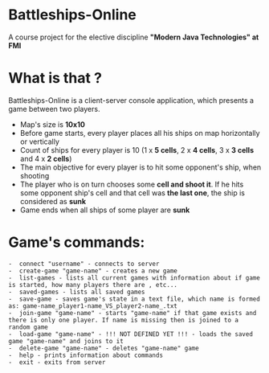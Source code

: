 # Battleships-Online
A course project for the elective discipline **"Modern Java Technologies" at FMI**

# What is that ?
Battleships-Online is a client-server console application, which presents a game between two players.
-  Map's size is **10x10** 
-  Before game starts, every player places all his ships on map horizontally or vertically
-  Count of ships for every player is 10 (1 x **5 cells**, 2 x **4 cells**, 3 x **3 cells** and 4 x **2 cells**) 
-  The main objective for every player is to hit some opponent's ship, when shooting 
-  The player who is on turn chooses some **cell and shoot it**. If he hits some opponent ship's cell and that cell was **the last one**, the ship is considered as **sunk**
- Game ends when all ships of some player are **sunk**

# Game's commands:
```
-  connect "username" - connects to server
-  create-game "game-name" - creates a new game 
-  list-games - lists all current games with information about if game is started, how many players there are , etc...
-  saved-games - lists all saved games
-  save-game - saves game's state in a text file, which name is formed as: game-name_player1-name_VS_player2-name_.txt
-  join-game "game-name" - starts "game-name" if that game exists and there is only one player. If name is missing then is joined to a random game
-  load-game "game-name" - !!! NOT DEFINED YET !!! - loads the saved game "game-name" and joins to it 
-  delete-game "game-name" - deletes "game-name" game
-  help - prints information about commands
-  exit - exits from server
